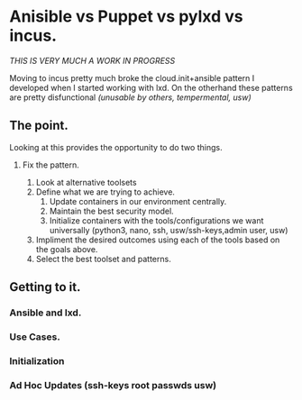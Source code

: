 # Anisible vs Puppet vs pylxd vs incus.
*THIS IS VERY MUCH A WORK IN PROGRESS*

Moving to incus pretty much broke the cloud.init+ansible pattern I developed when I started working with lxd. On the otherhand these patterns are pretty disfunctional *(unusable by others, tempermental, usw)*

## The point.
Looking at this provides the opportunity to do two things.

1. Fix the pattern.

    1. Look at alternative toolsets
    2. Define what we are trying to achieve.
        1. Update containers in our environment centrally.
        2. Maintain the best security model.
        3. Initialize containers with the tools/configurations we want universally (python3, nano, ssh, usw/ssh-keys,admin user, usw)
    3. Impliment the desired outcomes using each of the tools based on the goals above.
    4. Select the best toolset and patterns. 
## Getting to it.
### Ansible and lxd.
### Use Cases.
### Initialization
### Ad Hoc Updates (ssh-keys root passwds usw)
